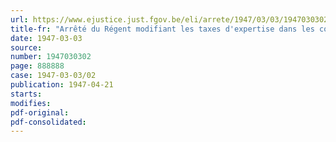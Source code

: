 ```yaml
---
url: https://www.ejustice.just.fgov.be/eli/arrete/1947/03/03/1947030302/justel
title-fr: "Arrêté du Régent modifiant les taxes d'expertise dans les communes ou le service est organisé par le gouvernement"
date: 1947-03-03
source:
number: 1947030302
page: 888888
case: 1947-03-03/02
publication: 1947-04-21
starts:
modifies:
pdf-original:
pdf-consolidated:
---
```


